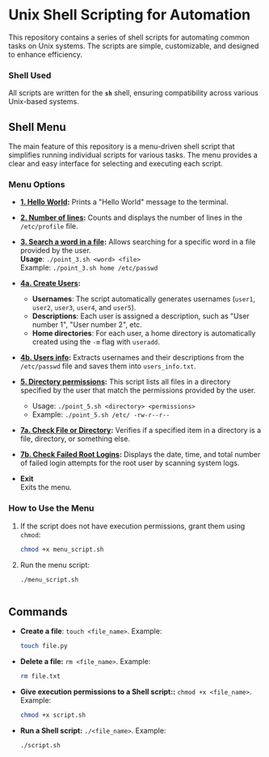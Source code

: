 # Unix Shell Scripting for Automation

This repository contains a series of shell scripts for automating common tasks on Unix systems. The scripts are simple, customizable, and designed to enhance efficiency.

### Shell Used
All scripts are written for the **`sh`** shell, ensuring compatibility across various Unix-based systems.

## Shell Menu

The main feature of this repository is a menu-driven shell script that simplifies running individual scripts for various tasks. The menu provides a clear and easy interface for selecting and executing each script.

### Menu Options

- **[1. Hello World](./point_1.sh):** 
   Prints a "Hello World" message to the terminal.

- **[2. Number of lines](./point_2.sh):** 
   Counts and displays the number of lines in the `/etc/profile` file.

- **[3. Search a word in a file](./point_3.sh):** 
   Allows searching for a specific word in a file provided by the user.  
   **Usage**: `./point_3.sh <word> <file>`  
   Example: `./point_3.sh home /etc/passwd`

- **[4a. Create Users](./users.sh):** 
  - **Usernames**: The script automatically generates usernames (`user1`, `user2`, `user3`, `user4`, and `user5`).
  - **Descriptions**: Each user is assigned a description, such as "User number 1", "User number 2", etc.
  - **Home directories**: For each user, a home directory is automatically created using the `-m` flag with `useradd`.


- **[4b. Users info](./point_4.sh):** 
  Extracts usernames and their descriptions from the `/etc/passwd` file and saves them into `users_info.txt`.


- **[5. Directory permissions](./point_5.sh):** 
This script lists all files in a directory specified by the user that match the permissions provided by the user.
  
  - Usage: `./point_5.sh <directory> <permissions>`
  - Example: `./point_5.sh /etc/ -rw-r--r--`




- **[7a. Check File or Directory](./point_7a.sh):** 
Verifies if a specified item in a directory is a file, directory, or something else.

- **[7b. Check Failed Root Logins](./point_7b.sh):** 
Displays the date, time, and total number of failed login attempts for the root user by scanning system logs.

- **Exit**  
   Exits the menu.


### How to Use the Menu

1. If the script does not have execution permissions, grant them using `chmod`:

   ```bash
   chmod +x menu_script.sh
   ```
1. Run the menu script:

   ```bash
   ./menu_script.sh



## Commands
- **Create a file**: `touch <file_name>`. Example:

  ```bash
  touch file.py
  ```

- **Delete a file:** `rm <file_name>`. Example: 

  ```bash
  rm file.txt
  ```

- **Give execution permissions to a Shell script::** `chmod +x <file_name>`. Example:

  ```bash
  chmod +x script.sh
  ```

- **Run a Shell script:** `./<file_name>`. Example:

  ```bash
  ./script.sh
  ```